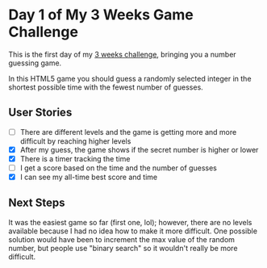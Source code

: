 # Day 1 of My 3 Weeks Game Challenge

This is the first day of my [3 weeks challenge](https://github.com/zsoltime/game-challenge), bringing you a number guessing game.

In this HTML5 game you should guess a randomly selected integer in the shortest possible time with the fewest number of guesses.

## User Stories

- [ ] There are different levels and the game is getting more and more difficult by reaching higher levels
- [x] After my guess, the game shows if the secret number is higher or lower
- [x] There is a timer tracking the time
- [ ] I get a score based on the time and the number of guesses
- [x] I can see my all-time best score and time

## Next Steps

It was the easiest game so far (first one, lol); however, there are no levels available because I had no idea how to make it more difficult. One possible solution would have been to increment the max value of the random number, but people use "binary search" so it wouldn't really be more difficult.
